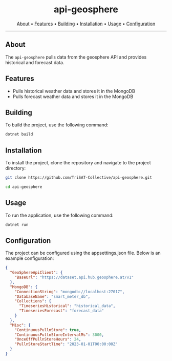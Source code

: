 <h1 align="center">api-geosphere</h1>

<p align="center">
  <a href="#about">About</a> •
  <a href="#features">Features</a> •
  <a href="#building">Building</a> •
  <a href="#installation">Installation</a> •
  <a href="#usage">Usage</a> •
  <a href="#configuration">Configuration</a>
</p>

---

## About

The `api-geosphere` pulls data from the geosphere API and provides historical and forecast data.

## Features

- Pulls historical weather data and stores it in the MongoDB
- Pulls forecast weather data and stores it in the MongoDB

## Building

To build the project, use the following command:
```bash
dotnet build
```

## Installation

To install the project, clone the repository and navigate to the project directory:
```bash
git clone https://github.com/TriSAT-Collective/api-geosphere.git
```
```bash
cd api-geosphere
```

## Usage

To run the application, use the following command:
```bash
dotnet run
```

## Configuration

The project can be configured using the appsettings.json file. Below is an example configuration:
```JSON
{
  "GeoSphereApiClient": {
    "BaseUrl": "https://dataset.api.hub.geosphere.at/v1"
  },
  "MongoDB": {
    "ConnectionString": "mongodb://localhost:27017",
    "DatabaseName": "smart_meter_db",
    "Collections": {
      "TimeseriesHistorical": "historical_data",
      "TimeseriesForecast": "forecast_data"
    }
  },
  "Misc": {
    "ContinuousPullnStore": true,
    "ContinuousPullnStoreIntervalMs": 3000,
    "OnceOffPullnStoreHours": 24,
    "PullnStoreStartTime": "2023-01-01T00:00:00Z"
  }
}
```

